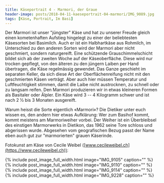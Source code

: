 ```yaml
---
title: Käseportrait 4 - Marmori, der Graue
header-image: posts/2018-04-11-kaeseportrait-04-marmori/IMG_9089.jpg
tags: [Käse, Portrait, Im Basi]
---
```


Der Marmori ist unser "jüngster" Käse und hat zu unserer Freude gleich
einen kometenhaften Aufstieg hingelegt zu einer der beliebtesten
Käsesorten bei Basimilch. Auch er ist ein Halbhartkäse aus Rohmilch,
im Unterschied zu den anderen Sorten wird der Marmori aber nicht
geschmiert, sondern naturgereift. Eine schützende Grauschimmelschicht
bildet sich ab der zweiten Woche auf der Käseoberfläche. Diese wird
nur trocken gepflegt, von den älteren zu den jüngern Laiben per Hand
übertragen, die Käse regelmässig gewendet. Das Ganze geschieht im
separaten Keller, da sich diese Art der Oberflächenreifung nicht mit
den geschmierten Käsen verträgt. Aber auch hier müssen Temperatur und
Luftfeuchtigkeit stimmen, damit die Laibe nicht austrocknen, zu
schnell oder zu langsam reifen. Den Marmori produzieren wir in etwas
kleineren Formen als Basitaler oder Älpler. Ein Käse wird 3 -- 4
Kilogramm schwer und ist nach 2 ½ bis 3 Monaten ausgereift.

Warum heisst die Sorte eigentlich «Marmori»? Die Dietiker unter euch
wissen es, den andern hier etwas Aufklärung: Wer zum Basihof kommt,
kommt meistens am Marmoriweiher vorbei. Der Weiher ist ein
Überbleibsel des einstigen Marmorwerks in Dietikon, das 1962 seine
Tore schloss und abgerissen wurde. Abgesehen vom geografischen Bezug
passt der Name eben auch gut zur "marmorierten" grauen Käserinde.

Fotokunst am Käse von Cecile Weibel ([www.cecileweibel.ch](https.//www.cecileweibel.ch)):

{% include post_image_full_width.html image="IMG_9105" caption="" %}
{% include post_image_full_width.html image="IMG_9110" caption="" %}
{% include post_image_full_width.html image="IMG_9114" caption="" %}
{% include post_image_full_width.html image="IMG_9228" caption="" %}
